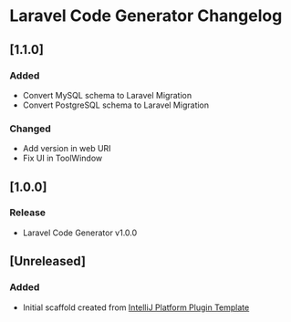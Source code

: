 <!-- Keep a Changelog guide -> https://keepachangelog.com -->

# Laravel Code Generator Changelog

## [1.1.0]
### Added
- Convert MySQL schema to Laravel Migration
- Convert PostgreSQL schema to Laravel Migration

### Changed
- Add version in web URI
- Fix UI in ToolWindow


## [1.0.0]
### Release
- Laravel Code Generator v1.0.0

## [Unreleased] 
### Added
- Initial scaffold created from [IntelliJ Platform Plugin Template](https://github.com/JetBrains/intellij-platform-plugin-template)
